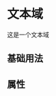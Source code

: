 <script setup>
import basis from './basis.vue'
import attributes from './attributes.vue'
</script>

# 文本域

这是一个文本域

## 基础用法
<Preview comp-name="TextArea" demo-name="basis">
  <basis />
</Preview>

## 属性
<attributes />